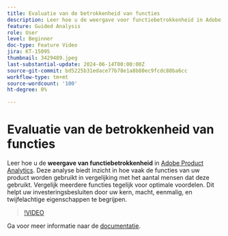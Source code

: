 ```yaml
---
title: Evaluatie van de betrokkenheid van functies
description: Leer hoe u de weergave voor functiebetrokkenheid in Adobe Product Analytics kunt gebruiken. Deze analyse biedt inzicht in hoe vaak de functies van uw product worden gebruikt in vergelijking met het aantal mensen dat deze gebruikt.
feature: Guided Analysis
role: User
level: Beginner
doc-type: Feature Video
jira: KT-15095
thumbnail: 3429489.jpeg
last-substantial-update: 2024-06-14T00:00:00Z
source-git-commit: bd5225b31edace77b78e1a8b80ec9fcdc88ba6cc
workflow-type: tm+mt
source-wordcount: '100'
ht-degree: 0%

---
```


# Evaluatie van de betrokkenheid van functies

Leer hoe u de **weergave van functiebetrokkenheid** in [Adobe Product Analytics](../../adobe-product-analytics/adobe-product-analytics-overview.md). Deze analyse biedt inzicht in hoe vaak de functies van uw product worden gebruikt in vergelijking met het aantal mensen dat deze gebruikt. Vergelijk meerdere functies tegelijk voor optimale voordelen. Dit helpt uw investeringsbesluiten door uw kern, macht, eenmalig, en twijfelachtige eigenschappen te begrijpen.

>[!VIDEO](https://video.tv.adobe.com/v/3429489/&learn=on)

Ga voor meer informatie naar de [documentatie](https://experienceleague.adobe.com/en/docs/analytics-platform/using/guided-analysis/feature-matrix/engagement).
